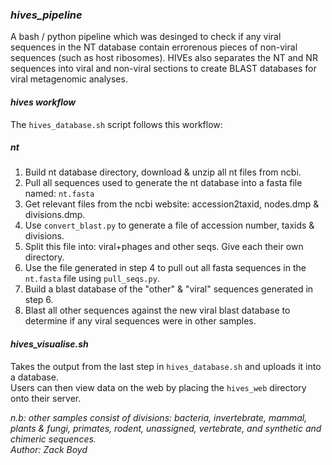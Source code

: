 ### _hives_pipeline_  
A bash / python pipeline which was desinged to check if any viral sequences in the NT database contain errorenous pieces of non-viral sequences (such as host ribosomes). HIVEs also separates the NT and NR sequences into viral and non-viral sections to create BLAST databases for viral metagenomic analyses.

#### _hives workflow_ 
The ``hives_database.sh`` script follows this workflow:  
  
  ##### _nt_ 
1. Build nt database directory, download & unzip all nt files from ncbi.  
2. Pull all sequences used to generate the nt database into a fasta file named: ``nt.fasta`` 
3. Get relevant files from the ncbi website: accession2taxid, nodes.dmp & divisions.dmp.  
4. Use `` convert_blast.py `` to generate a file of accession number, taxids & divisions.  
5. Split this file into: viral+phages and other seqs. Give each their own directory.
6. Use the file generated in step 4 to pull out all fasta sequences in the ``nt.fasta`` file using ``pull_seqs.py``.  
7. Build a blast database of the "other" & "viral" sequences generated in step 6.  
8. Blast all other sequences against the new viral blast database to determine if any viral sequences were in other samples.  
  
#### _hives_visualise.sh_  
Takes the output from the last step in ``hives_database.sh`` and uploads it into a database.  
Users can then view data on the web by placing the ``hives_web`` directory onto their server.  

_n.b: other samples consist of divisions: bacteria, invertebrate, mammal, plants & fungi, primates, rodent, unassigned, vertebrate, and synthetic and chimeric sequences._  
_Author: Zack Boyd_



